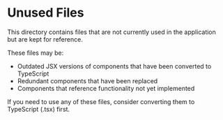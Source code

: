 # Unused Files

This directory contains files that are not currently used in the application but are kept for reference.

These files may be:
- Outdated JSX versions of components that have been converted to TypeScript
- Redundant components that have been replaced
- Components that reference functionality not yet implemented

If you need to use any of these files, consider converting them to TypeScript (.tsx) first.
